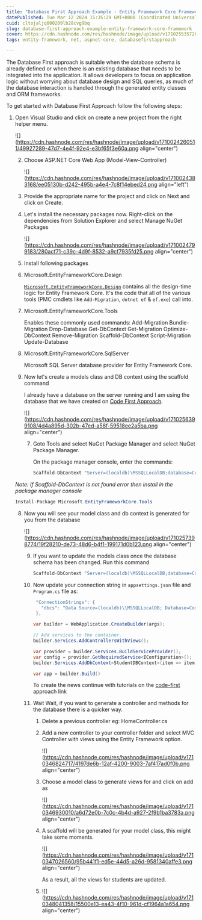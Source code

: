 ```yaml
---
title: "Database First Approach Example - Entity Framework Core Framework"
datePublished: Tue Mar 12 2024 15:35:29 GMT+0000 (Coordinated Universal Time)
cuid: cltojaljq000209lb28cvg9bq
slug: database-first-approach-example-entity-framework-core-framework
cover: https://cdn.hashnode.com/res/hashnode/image/upload/v1710255357268/027b9e36-b941-4b37-8624-006d6fb78f03.png
tags: entity-framework, net, aspnet-core, databasefirstapproach

---
```


The Database First approach is suitable when the database schema is already defined or when there is an existing database that needs to be integrated into the application. It allows developers to focus on application logic without worrying about database design and SQL queries, as much of the database interaction is handled through the generated entity classes and ORM frameworks.

To get started with Database First Approach follow the following steps:

1. Open Visual Studio and click on create a new project from the right helper menu.
    
    ![](https://cdn.hashnode.com/res/hashnode/image/upload/v1710024260511/49927289-47d7-4e4f-92e4-e3bf65f3e60a.png align="center")
    
    2. Choose ASP.NET Core Web App (Model-View-Controller)
        
        ![](https://cdn.hashnode.com/res/hashnode/image/upload/v1710024383168/ee05130b-d242-495b-a4e4-7c8f14ebed24.png align="left")
        
    3. Provide the appropriate name for the project and click on Next and click on Create.
        
    4. Let's install the necessary packages now. Right-click on the dependencies from Solution Explorer and select Manage NuGet Packages
        
        ![](https://cdn.hashnode.com/res/hashnode/image/upload/v1710024799183/280acf71-c39c-4d9f-8532-a9cf7935fd25.png align="center")
        
    5. Install following packages
        
    6. Microsoft.EntityFrameworkCore.Design
        
        [`Microsoft.EntityFrameworkCore.Design`](http://Microsoft.EntityFrameworkCore.Design) contains all the design-time logic for Entity Framework Core. It's the code that all of the various tools (PMC cmdlets like `Add-Migration`, `dotnet ef` & `ef.exe`) call into.
        
    7. Microsoft.EntityFrameworkCore.Tools
        
        Enables these commonly used commands: Add-Migration Bundle-Migration Drop-Database Get-DbContext Get-Migration Optimize-DbContext Remove-Migration Scaffold-DbContext Script-Migration Update-Database
        
    8. Microsoft.EntityFrameworkCore.SqlServer
        
        Microsoft SQL Server database provider for Entity Framework Core.
        
    9. Now let's create a models class and DB context using the scaffold command
        
        I already have a database on the server running and I am using the database that we have created on [Code First Approach](https://hashnode.com/post/cltkq3xxq00010ala6yxd0e95).
        
        ![](https://cdn.hashnode.com/res/hashnode/image/upload/v1710256399108/4d4a895d-302b-47ed-a58f-59518ee2a5ba.png align="center")
        
        7. Goto Tools and select NuGet Package Manager and select NuGet Package Manager.
            
            On the package manager console, enter the commands:
            
            ```csharp
            Scaffold-DbContext "Server=(localdb)\MSSQLLocalDB;database=CodeFirst4;trusted_connection=true" -Provider Microsoft.EntityFrameworkCore.SqlServer -OutputDir Models
            ```
            
    
    *Note: If Scaffold-DbContext is not found error then install in the package manager console*
    
    ```csharp
    Install-Package Microsoft.EntityFrameworkCore.Tools
    ```
    
    8. Now you will see your model class and db context is generated for you from the database
        
        ![](https://cdn.hashnode.com/res/hashnode/image/upload/v1710257398774/19f28210-de73-48d6-b4f1-199171d0b123.png align="center")
        
        9. If you want to update the models class once the database schema has been changed. Run this command
            
            ```csharp
            Scaffold-DbContext "Server=(localdb)\MSSQLLocalDB;database=CodeFirst4;trusted_connection=true"Microsoft.EntityFrameworkCore.SqlServer -OutputDir Models -force
            ```
            
        10. Now update your connection string in `appsettings.json` file and `Program.cs` file as:
            
            ```csharp
             "ConnectionStrings": {
               "dbcs": "Data Source=(localdb)\\MSSQLLocalDB; Database=CodeFirst; Initial Catalog=CodeFirst;Integrated Security=True;Connect Timeout=30;Encrypt=False;Trust Server Certificate=False;Application Intent=ReadWrite;Multi Subnet Failover=False"
             },
            ```
            
            ```csharp
            var builder = WebApplication.CreateBuilder(args);
            
            // Add services to the container.
            builder.Services.AddControllersWithViews();
            
            var provider = builder.Services.BuildServiceProvider();
            var config = provider.GetRequiredService<IConfiguration>();
            builder.Services.AddDbContext<StudentDBContext>(item => item.UseSqlServer(config.GetConnectionString("dbcs")));
            
            var app = builder.Build()
            ```
            
            To create the news continue with tutorials on the [code-first](https://hashnode.com/post/cltkq3xxq00010ala6yxd0e95) approach link
            
        11. Wait Wait, if you want to generate a controller and methods for the database there is a quicker way.
            
            1. Delete a previous controller eg: HomeController.cs
                
            2. Add a new controller to your controller folder and select MVC Controller with views using the Entity Framework option.
                
                ![](https://cdn.hashnode.com/res/hashnode/image/upload/v1710346824717/4197de6b-12af-4200-9003-7af417ad0f0b.png align="center")
                
            3. Choose a model class to generate views for and click on add as
                
                ![](https://cdn.hashnode.com/res/hashnode/image/upload/v1710346930010/a6d72e0b-7c0c-4b4d-a927-2f9b1ba3783a.png align="center")
                
            4. A scaffold will be generated for your model class, this might take some moments.
                
                ![](https://cdn.hashnode.com/res/hashnode/image/upload/v1710347026560/95b441f1-ed5e-44d5-a26d-9581340affe3.png align="center")
                
                As a result, all the views for students are updated.
                
            5. ![](https://cdn.hashnode.com/res/hashnode/image/upload/v1710348041358/15500e13-ea43-4f10-961d-cf1964a1a654.png align="center")